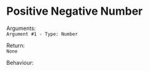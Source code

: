 # Positive Negative Number

Arguments:  
```Argument #1 - Type: Number```
  
Return:  
```None```
  
Behaviour:  
```Prints if the number is greater, less or equal to even or odd